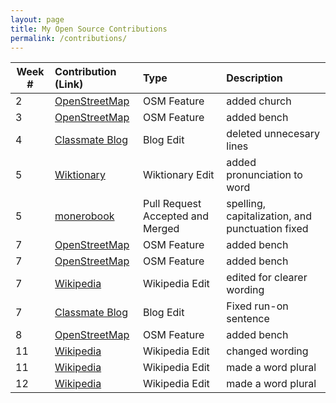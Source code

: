 ```yaml
---
layout: page
title: My Open Source Contributions
permalink: /contributions/
---
```


<!--
Type of the contribution should be "Wikipedia edit", "OpenStreet Map feature", "Project Documentation", "Project Code", "Blog Edit", etc.

The description should include a brief summary of what you did.

Replace the first row below with your contribution.

-->


| Week #       | Contribution (Link)  | Type  | Description |
|---|:---|:---|:---|
|  2   | [OpenStreetMap](https://openstreetmap.org/changeset/74404265) | OSM Feature | added church |
|  3   | [OpenStreetMap](https://openstreetmap.org/changeset/74738073) | OSM Feature | added bench |
|  4   | [Classmate Blog](https://github.com/hunter-college-ossd-fall-2019/ariella879-weekly/pull/2) | Blog Edit | deleted unnecesary lines |
|  5   | [Wiktionary](https://en.wiktionary.org/w/index.php?title=pleat&oldid=54313932) | Wiktionary Edit | added pronunciation to word |
|  5   | [monerobook](https://github.com/monerobook/monerobook/pull/74) | Pull Request Accepted and Merged | spelling, capitalization, and punctuation fixed |
|  7   | [OpenStreetMap](https://openstreetmap.org/changeset/75471058) | OSM Feature | added bench |
|  7   | [OpenStreetMap](https://openstreetmap.org/changeset/75628411) | OSM Feature | added bench |
|  7   | [Wikipedia](https://en.wikipedia.org/wiki/JoJo%27s_Bizarre_Adventure_(video_game)) | Wikipedia Edit | edited for clearer wording |
|  7   | [Classmate Blog](https://github.com/hunter-college-ossd-fall-2019/sjku1-weekly/pull/4) | Blog Edit | Fixed run-on sentence |
|  8   | [OpenStreetMap](https://www.openstreetmap.org/changeset/76074439) | OSM Feature | added bench |
| 11   | [Wikipedia](https://en.wikipedia.org/w/index.php?title=M.U.G.E.N&diff=prev&oldid=925103561) | Wikipedia Edit | changed wording |
| 11   | [Wikipedia](https://en.wikipedia.org/w/index.php?title=Nokia_N900&diff=prev&oldid=925529356) | Wikipedia Edit | made a word plural |
| 12   | [Wikipedia](https://en.wikipedia.org/w/index.php?title=Nokia_N9&diff=prev&oldid=926695729) | Wikipedia Edit | made a word plural |
